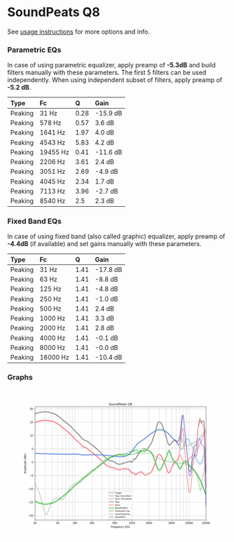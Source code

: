 # SoundPeats Q8
See [usage instructions](https://github.com/jaakkopasanen/AutoEq#usage) for more options and info.

### Parametric EQs
In case of using parametric equalizer, apply preamp of **-5.3dB** and build filters manually
with these parameters. The first 5 filters can be used independently.
When using independent subset of filters, apply preamp of **-5.2 dB**.

| Type    | Fc       |    Q | Gain     |
|:--------|:---------|:-----|:---------|
| Peaking | 31 Hz    | 0.28 | -15.9 dB |
| Peaking | 578 Hz   | 0.57 | 3.6 dB   |
| Peaking | 1641 Hz  | 1.97 | 4.0 dB   |
| Peaking | 4543 Hz  | 5.83 | 4.2 dB   |
| Peaking | 19455 Hz | 0.41 | -11.6 dB |
| Peaking | 2206 Hz  | 3.61 | 2.4 dB   |
| Peaking | 3051 Hz  | 2.69 | -4.9 dB  |
| Peaking | 4045 Hz  | 2.34 | 1.7 dB   |
| Peaking | 7113 Hz  | 3.96 | -2.7 dB  |
| Peaking | 8540 Hz  | 2.5  | 2.3 dB   |

### Fixed Band EQs
In case of using fixed band (also called graphic) equalizer, apply preamp of **-4.4dB**
(if available) and set gains manually with these parameters.

| Type    | Fc       |    Q | Gain     |
|:--------|:---------|:-----|:---------|
| Peaking | 31 Hz    | 1.41 | -17.8 dB |
| Peaking | 63 Hz    | 1.41 | -8.8 dB  |
| Peaking | 125 Hz   | 1.41 | -4.8 dB  |
| Peaking | 250 Hz   | 1.41 | -1.0 dB  |
| Peaking | 500 Hz   | 1.41 | 2.4 dB   |
| Peaking | 1000 Hz  | 1.41 | 3.3 dB   |
| Peaking | 2000 Hz  | 1.41 | 2.8 dB   |
| Peaking | 4000 Hz  | 1.41 | -0.1 dB  |
| Peaking | 8000 Hz  | 1.41 | -0.0 dB  |
| Peaking | 16000 Hz | 1.41 | -10.4 dB |

### Graphs
![](./SoundPeats%20Q8.png)